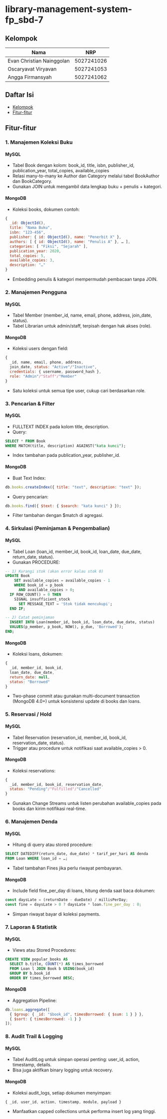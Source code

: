 # library-management-system-fp_sbd-7

## Kelompok
Nama | NRP
--- | ---
Evan Christian Nainggolan | 5027241026
Oscaryavat Viryavan | 5027241053
Angga Firmansyah | 5027241062

## Daftar Isi
- [Kelompok](#kelompok)
- [Fitur-fitur](#fitur-fitur)

## Fitur-fitur
### 1. Manajemen Koleksi Buku
#### MySQL
* Tabel Book dengan kolom: book_id, title, isbn, publisher_id, publication_year, total_copies, available_copies
* Relasi many-to-many ke Author dan Category melalui tabel BookAuthor dan BookCategory.
* Gunakan JOIN untuk mengambil data lengkap buku + penulis + kategori.
#### MongoDB
* Koleksi books, dokumen contoh:
```js
{
  _id: ObjectId(),
  title: "Nama Buku",
  isbn: "123-456",
  publisher: { id: ObjectId(), name: "Penerbit X" },
  authors: [ { id: ObjectId(), name: "Penulis A" }, … ],
  categories: [ "Fiksi", "Sejarah" ],
  publication_year: 2020,
  total_copies: 5,
  available_copies: 3,
  description: "…"
}
```
* Embedding penulis & kategori mempermudah pembacaan tanpa JOIN.

### 2. Manajemen Pengguna
#### MySQL
* Tabel Member (member_id, name, email, phone, address, join_date, status).
* Tabel Librarian untuk admin/staff, terpisah dengan hak akses (role).
#### MongoDB
* Koleksi users dengan field:
```js
{
  _id, name, email, phone, address,
  join_date, status: "Active"/"Inactive",
  credentials: { username, password_hash },
  role: "Admin"/"Staff"/"Member"
}
```
* Satu koleksi untuk semua tipe user, cukup cari berdasarkan role.

### 3. Pencarian & Filter
#### MySQL
* FULLTEXT INDEX pada kolom title, description.
* Query:
```sql
SELECT * FROM Book
WHERE MATCH(title, description) AGAINST("kata kunci");
```
* Index tambahan pada publication_year, publisher_id.
#### MongoDB
* Buat Text Index:
```js
db.books.createIndex({ title: "text", description: "text" });
```
* Query pencarian:
```js
db.books.find({ $text: { $search: "kata kunci" } });
```
* Filter tambahan dengan $match di agregasi.

### 4. Sirkulasi (Peminjaman & Pengembalian)
#### MySQL
* Tabel Loan (loan_id, member_id, book_id, loan_date, due_date, return_date, status).
* Gunakan PROCEDURE:
```sql
-- 1) Kurangi stok (akan error kalau stok 0)
UPDATE Book
    SET available_copies = available_copies - 1
    WHERE book_id = p_book
      AND available_copies > 0;
  IF ROW_COUNT() = 0 THEN
    SIGNAL insufficient_stock
      SET MESSAGE_TEXT = 'Stok tidak mencukupi';
  END IF;

-- 2) Catat peminjaman
  INSERT INTO Loan(member_id, book_id, loan_date, due_date, status)
  VALUES(p_member, p_book, NOW(), p_due, 'Borrowed');
END;
```
#### MongoDB
* Koleksi loans, dokumen:
```js
{
  _id, member_id, book_id,
  loan_date, due_date,
  return_date: null,
  status: "Borrowed"
}
```
* Two-phase commit atau gunakan multi-document transaction (MongoDB 4.0+) untuk konsistensi update di books dan loans.

### 5. Reservasi / Hold
#### MySQL
* Tabel Reservation (reservation_id, member_id, book_id, reservation_date, status).
* Trigger atau procedure untuk notifikasi saat available_copies > 0.
#### MongoDB
* Koleksi reservations:
```js
{
  _id, member_id, book_id, reservation_date,
  status: "Pending"/"Fulfilled"/"Cancelled"
}
```
* Gunakan Change Streams untuk listen perubahan available_copies pada books dan kirim notifikasi real-time.

### 6. Manajemen Denda
#### MySQL
* Hitung di query atau stored procedure:
```sql
SELECT DATEDIFF(return_date, due_date) * tarif_per_hari AS denda
FROM Loan WHERE loan_id = …;
```
* Tabel tambahan Fines jika perlu riwayat pembayaran.
#### MongoDB
* Include field fine_per_day di loans, hitung denda saat baca dokumen:
```js
const daysLate = (returnDate - dueDate) / millisPerDay;
const fine = daysLate > 0 ? daysLate * loan.fine_per_day : 0;
```
* Simpan riwayat bayar di koleksi payments.

### 7. Laporan & Statistik
#### MySQL
* Views atau Stored Procedures:
```sql
CREATE VIEW popular_books AS
  SELECT b.title, COUNT(*) AS times_borrowed
  FROM Loan l JOIN Book b USING(book_id)
  GROUP BY b.book_id
  ORDER BY times_borrowed DESC;
```
#### MongoDB
* Aggregation Pipeline:
```js
db.loans.aggregate([
  { $group: { _id: "$book_id", timesBorrowed: { $sum: 1 } } },
  { $sort: { timesBorrowed: -1 } }
]);
```
### 8. Audit Trail & Logging
#### MySQL
* Tabel AuditLog untuk simpan operasi penting: user_id, action, timestamp, details.
* Bisa juga aktifkan binary logging untuk recovery.
#### MongoDB
* Koleksi audit_logs, setiap dokumen menyimpan:
```js
{ _id, user_id, action, timestamp, module, payload }
```
* Manfaatkan capped collections untuk performa insert log yang tinggi.
